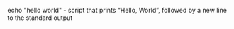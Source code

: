 echo "hello world" - script that prints “Hello, World”, followed by a new line to the standard output
